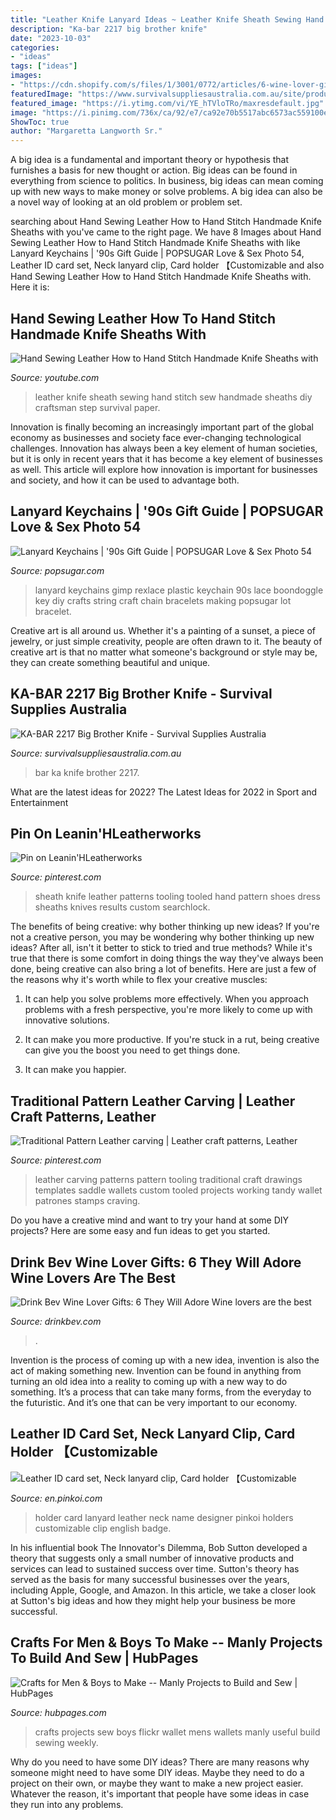 ```yaml
---
title: "Leather Knife Lanyard Ideas ~ Leather Knife Sheath Sewing Hand Stitch Sew Handmade Sheaths Diy Craftsman Step Survival Paper"
description: "Ka-bar 2217 big brother knife"
date: "2023-10-03"
categories:
- "ideas"
tags: ["ideas"]
images:
- "https://cdn.shopify.com/s/files/1/3001/0772/articles/6-wine-lover-gifts-they-will-adore-124422_1200x1200.jpg?v=1618094905"
featuredImage: "https://www.survivalsuppliesaustralia.com.au/site/products/5898_1.jpg"
featured_image: "https://i.ytimg.com/vi/YE_hTVloTRo/maxresdefault.jpg"
image: "https://i.pinimg.com/736x/ca/92/e7/ca92e70b5517abc6573ac559100ee24e--leather-carving-leather-tooling.jpg"
ShowToc: true
author: "Margaretta Langworth Sr."
---
```



A big idea is a fundamental and important theory or hypothesis that furnishes a basis for new thought or action. Big ideas can be found in everything from science to politics. In business, big ideas can mean coming up with new ways to make money or solve problems. A big idea can also be a novel way of looking at an old problem or problem set.

	

		
searching about Hand Sewing Leather How to Hand Stitch Handmade Knife Sheaths with you've came to the right page. We have 8 Images about Hand Sewing Leather How to Hand Stitch Handmade Knife Sheaths with like Lanyard Keychains | &#039;90s Gift Guide | POPSUGAR Love &amp; Sex Photo 54, Leather ID card set, Neck lanyard clip, Card holder 【Customizable and also Hand Sewing Leather How to Hand Stitch Handmade Knife Sheaths with. Here it is:
		
    
## Hand Sewing Leather How To Hand Stitch Handmade Knife Sheaths With

<img loading=lazy src="https://i.ytimg.com/vi/YE_hTVloTRo/maxresdefault.jpg" onerror="this.onerror=null;this.src='https://tse1.mm.bing.net/th?id=OIP.VJg_POrqii8PqoGNs3hIawHaEK&amp;pid=15.1';" alt="Hand Sewing Leather How to Hand Stitch Handmade Knife Sheaths with">

_Source: youtube.com_

>leather knife sheath sewing hand stitch sew handmade sheaths diy craftsman step survival paper. 

	

Innovation is finally becoming an increasingly important part of the global economy as businesses and society face ever-changing technological challenges. Innovation has always been a key element of human societies, but it is only in recent years that it has become a key element of businesses as well. This article will explore how innovation is important for businesses and society, and how it can be used to advantage both.

    
## Lanyard Keychains | &#039;90s Gift Guide | POPSUGAR Love &amp; Sex Photo 54

<img loading=lazy src="https://media1.popsugar-assets.com/files/thumbor/Tl5Fx00YzKYB_wEmG6duvF54o7k/fit-in/728xorig/filters:format_auto-!!-:strip_icc-!!-/2013/12/06/858/n/3019466/ec5fd6ebf1789e28_il_fullxfull.488766514_ksk9/i/Lanyard-Keychains.jpg" onerror="this.onerror=null;this.src='https://tse1.mm.bing.net/th?id=OIP.ey2EiciXFZSBYZXulm2ZxAHaE7&amp;pid=15.1';" alt="Lanyard Keychains | &#039;90s Gift Guide | POPSUGAR Love &amp; Sex Photo 54">

_Source: popsugar.com_

>lanyard keychains gimp rexlace plastic keychain 90s lace boondoggle key diy crafts string craft chain bracelets making popsugar lot bracelet. 

	

Creative art is all around us. Whether it's a painting of a sunset, a piece of jewelry, or just simple creativity, people are often drawn to it. The beauty of creative art is that no matter what someone's background or style may be, they can create something beautiful and unique.

    
## KA-BAR 2217 Big Brother Knife - Survival Supplies Australia

<img loading=lazy src="https://www.survivalsuppliesaustralia.com.au/site/products/5898_1.jpg" onerror="this.onerror=null;this.src='https://tse1.mm.bing.net/th?id=OIP.grHaToW9xJgP-las8qoY2gHaI4&amp;pid=15.1';" alt="KA-BAR 2217 Big Brother Knife - Survival Supplies Australia">

_Source: survivalsuppliesaustralia.com.au_

>bar ka knife brother 2217. 

	

What are the latest ideas for 2022?
The Latest Ideas for 2022 in Sport and Entertainment

    
## Pin On Leanin&#039;HLeatherworks

<img loading=lazy src="https://i.pinimg.com/736x/c7/03/32/c703329dae1ad100f4d622b3d25f69de--leather-pattern-knife-sheath.jpg" onerror="this.onerror=null;this.src='https://tse1.mm.bing.net/th?id=OIP.4XzSRRxSnPzM3Jf65ZG8aQHaJ4&amp;pid=15.1';" alt="Pin on Leanin&#039;HLeatherworks">

_Source: pinterest.com_

>sheath knife leather patterns tooling tooled hand pattern shoes dress sheaths knives results custom searchlock. 

	

The benefits of being creative: why bother thinking up new ideas?
If you're not a creative person, you may be wondering why bother thinking up new ideas? After all, isn't it better to stick to tried and true methods? While it's true that there is some comfort in doing things the way they've always been done, being creative can also bring a lot of benefits. Here are just a few of the reasons why it's worth while to flex your creative muscles:
1. It can help you solve problems more effectively. When you approach problems with a fresh perspective, you're more likely to come up with innovative solutions.

2. It can make you more productive. If you're stuck in a rut, being creative can give you the boost you need to get things done.

3. It can make you happier.

    
## Traditional Pattern Leather Carving | Leather Craft Patterns, Leather

<img loading=lazy src="https://i.pinimg.com/736x/ca/92/e7/ca92e70b5517abc6573ac559100ee24e--leather-carving-leather-tooling.jpg" onerror="this.onerror=null;this.src='https://tse1.mm.bing.net/th?id=OIP.6X72iyKt-Rop6HI4RST00QHaHD&amp;pid=15.1';" alt="Traditional Pattern Leather carving | Leather craft patterns, Leather">

_Source: pinterest.com_

>leather carving patterns pattern tooling traditional craft drawings templates saddle wallets custom tooled projects working tandy wallet patrones stamps craving. 

	

Do you have a creative mind and want to try your hand at some DIY projects? Here are some easy and fun ideas to get you started.

    
## Drink Bev Wine Lover Gifts: 6 They Will Adore Wine Lovers Are The Best

<img loading=lazy src="https://cdn.shopify.com/s/files/1/3001/0772/articles/6-wine-lover-gifts-they-will-adore-124422_1200x1200.jpg?v=1618094905" onerror="this.onerror=null;this.src='https://tse2.mm.bing.net/th?id=OIP.04axdIB38LFO8XshqHYmGgHaE8&amp;pid=15.1';" alt="Drink Bev Wine Lover Gifts: 6 They Will Adore Wine lovers are the best">

_Source: drinkbev.com_

>. 

	

Invention is the process of coming up with a new idea, invention is also the act of making something new. Invention can be found in anything from turning an old idea into a reality to coming up with a new way to do something. It’s a process that can take many forms, from the everyday to the futuristic. And it’s one that can be very important to our economy.

    
## Leather ID Card Set, Neck Lanyard Clip, Card Holder 【Customizable

<img loading=lazy src="http://cdn01.pinkoi.com/product/Ly7AexZr/0/800x0.jpg" onerror="this.onerror=null;this.src='https://tse2.mm.bing.net/th?id=OIP.KyElt1U4OhJ9Zz6jS6ET3QHaF7&amp;pid=15.1';" alt="Leather ID card set, Neck lanyard clip, Card holder 【Customizable">

_Source: en.pinkoi.com_

>holder card lanyard leather neck name designer pinkoi holders customizable clip english badge. 

	

In his influential book The Innovator's Dilemma, Bob Sutton developed a theory that suggests only a small number of innovative products and services can lead to sustained success over time. Sutton's theory has served as the basis for many successful businesses over the years, including Apple, Google, and Amazon. In this article, we take a closer look at Sutton's big ideas and how they might help your business be more successful.

    
## Crafts For Men &amp; Boys To Make -- Manly Projects To Build And Sew | HubPages

<img loading=lazy src="https://usercontent1.hubstatic.com/9746372_f520.jpg" onerror="this.onerror=null;this.src='https://tse3.mm.bing.net/th?id=OIP.VVyU_UAUgcgziyiBZPhRkgHaFj&amp;pid=15.1';" alt="Crafts for Men &amp; Boys to Make -- Manly Projects to Build and Sew | HubPages">

_Source: hubpages.com_

>crafts projects sew boys flickr wallet mens wallets manly useful build sewing weekly. 

	

Why do you need to have some DIY ideas?
There are many reasons why someone might need to have some DIY ideas. Maybe they need to do a project on their own, or maybe they want to make a new project easier. Whatever the reason, it's important that people have some ideas in case they run into any problems.

